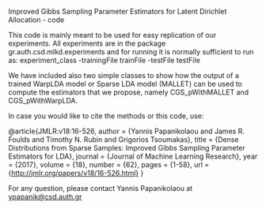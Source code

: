 Improved Gibbs Sampling Parameter Estimators for Latent Dirichlet Allocation - code

This code is mainly meant to be used for easy replication of our experiments.
All experiments are in the package gr.auth.csd.mlkd.experiments and for running it is normally sufficient to run as:
experiment_class -trainingFile trainFile -testFile testFile

We have included also two simple classes to show how the output of a trained WarpLDA model or Sparse LDA model (MALLET) can be used to compute the estimators that we propose, namely CGS_pWithMALLET and CGS_pWithWarpLDA. 

In case you would like to cite the methods or this code, use:

@article{JMLR:v18:16-526,
  author  = {Yannis Papanikolaou and James R. Foulds and Timothy N. Rubin and Grigorios Tsoumakas},
  title   = {Dense Distributions from Sparse Samples: Improved Gibbs Sampling Parameter Estimators for LDA},
  journal = {Journal of Machine Learning Research},
  year    = {2017},
  volume  = {18},
  number  = {62},
  pages   = {1-58},
  url     = {http://jmlr.org/papers/v18/16-526.html}
}

For any question, please contact Yannis Papanikolaou at ypapanik@csd.auth.gr
